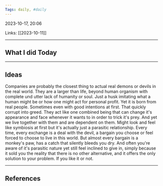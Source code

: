 ```yaml
---
Tags: daily, #daily
---
```


2023-10-17, 20:06

Links: [[2023-10-11]]


---
## What I did Today


--- 
## Ideas

Companies are probably the closest thing to actual real demons or devils in the real world. They are a larger than life, beyond human organism with complete und utter lack of humanity or soul. Just a husk imitating what a human might be or how one might act for personal profit. Yet it is born from real people. Sometimes even with good intentions at first. That quickly corrupt into greed. 
They act like one combined being that can change it's appearance and face whenever it wants to in order to trick it's prey.
And yet we live together with them and are dependent on them. Might look and feel like symbiosis at first but it's actually just a parasitic relationship. Every time, every exchange is a deal with the devil, a bargain you choose or feel forced to choose to live in this world. But almost every bargain is a monkey's paw, has a catch that silently bleeds you dry. 
And often you're aware of it's parasitic nature yet still feel inclined to give in, simply because it sold you the reality that there is no other alternative, and it offers the only solution to your problem. If you like it or not.

---
## References